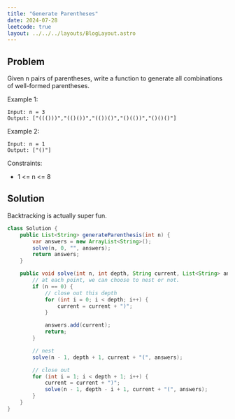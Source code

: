 ```yaml
---
title: "Generate Parentheses"
date: 2024-07-28
leetcode: true
layout: ../../../layouts/BlogLayout.astro
---
```


## Problem

Given n pairs of parentheses, write a function to generate all combinations of well-formed parentheses.

Example 1:

```text
Input: n = 3
Output: ["((()))","(()())","(())()","()(())","()()()"]
```

Example 2:

```text
Input: n = 1
Output: ["()"]
```

Constraints:

- 1 <= n <= 8

## Solution

Backtracking is actually super fun.

```java
class Solution {
    public List<String> generateParenthesis(int n) {
        var answers = new ArrayList<String>();
        solve(n, 0, "", answers);
        return answers;
    }

    public void solve(int n, int depth, String current, List<String> answers) {
        // at each point, we can choose to nest or not.
        if (n == 0) {
            // close out this depth
            for (int i = 0; i < depth; i++) {
                current = current + ")";
            }

            answers.add(current);
            return;
        }

        // nest
        solve(n - 1, depth + 1, current + "(", answers);

        // close out
        for (int i = 1; i < depth + 1; i++) {
            current = current + ")";
            solve(n - 1, depth - i + 1, current + "(", answers);
        }
    }
}
```
